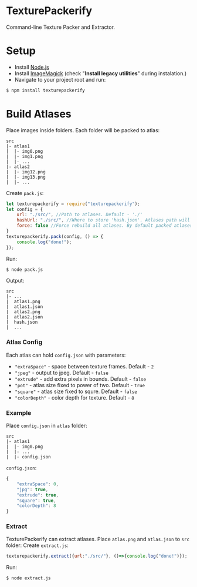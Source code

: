 # TexturePackerify
Command-line Texture Packer and Extractor.

# Setup
- Install [Node.js](https://nodejs.org/) 
- Install [ImageMagick](https://www.imagemagick.org/) (check "**Install legacy utilities**" during instalation.)
- Navigate to your project root and run:
```sh
$ npm install texturepackerify
```

# Build Atlases
Place images inside folders. Each folder will be packed to atlas:
```
src
|- atlas1
|  |- img0.png
|  |- img1.png
|  |- ...
|- atlas2
|  |- img12.png
|  |- img13.png
|  |- ...
```

Create `pack.js`:
```javascript
let texturepackerify = require("texturepackerify");
let config = {
    url: "./src/", //Path to atlases. Default - './'
    hashUrl: "./src/", //Where to store 'hash.json'. Atlases path will be used as default
    force: false //Force rebuild all atlases. By default packed atlases will be skipped.
}
texturepackerify.pack(config, () => {
    console.log("done!");
});
```
Run:
```sh
$ node pack.js
```

Output:
```
src
|- ...
|  atlas1.png
|  atlas1.json
|  atlas2.png
|  atlas2.json
|  hash.json
|  ...
```

### Atlas Config
Each atlas can hold `config.json` with parameters:

- `"extraSpace"` - space between texture frames. Default - `2`
- `"jpeg"` - output to jpeg. Default - `false`
- `"extrude"` - add extra pixels in bounds. Default - `false`
- `"pot"` - atlas size fixed to power of two. Default - `true`
- `"square"` - atlas size fixed to squre. Default - `false`
- `"colorDepth"` - color depth for texture. Default - `8`

### Example
Place `config.json` in `atlas` folder:
```
src
|- atlas1
|  |- img0.png
|  |- ...
|  |- config.json
```
`config.json`:
```javascript
{
    "extraSpace": 0,
    "jpg": true,
    "extrude": true,
    "square": true,
    "colorDepth": 8
}
```

### Extract
TexturePackerify can extract atlases. Place `atlas.png` and `atlas.json` to `src` folder:
Create `extract.js`:
```javascript
texturepackerify.extract({url:"./src/"}, ()=>{console.log("done!")});
```
Run:
```sh
$ node extract.js
```